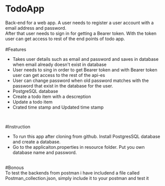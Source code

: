 # TodoApp<br>
Back-end for a web app. A user needs to register a  user account with a email address and password.<br> 
After that user needs to sign in for getting a Bearer token. With the token user can get access to rest of the end points of todo app. <br>
<br>
#Features<br>
- Takes user details such as email and password and saves in database when email already doesn't exist in database<br>
- User needs to sing in order to get Bearer token and with Bearer token user can get access to the rest of the api-es
- User can change password when old password matches with the password that exist in the database for the user.<br>
- PostgreSQL database<br>
- Create a todo item with a descreption <br>
- Update a todo item<br>
- Crated time stamp and Updated time stamp <br>
<br>

#Instruction <br>
- To run this app after cloning from github. Install PostgresSQL database and create a database. <br>
- Go to the applicaiton.properties in resource folder. Put you own database name and password.<br>
<br>
#Bonous<br>
To test the backends from postman i have includend a file called Postman_collection.json, simply include it to your postman and test it

